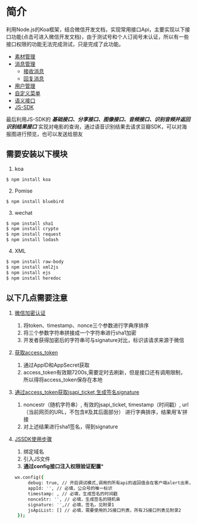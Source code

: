 # 简介
利用Node.js的Koa框架，结合微信开发文档，实现常用接口Api，主要实现以下接口功能(点击可进入微信开发文档)，由于测试号和个人订阅号未认证，所以有一些接口权限的功能无法完成测试，只是完成了此功能。

- [素材管理](https://mp.weixin.qq.com/wiki/5/963fc70b80dc75483a271298a76a8d59.html)
- [消息管理](https://mp.weixin.qq.com/wiki?t=resource/res_main&id=mp1421140453&token=&lang=zh_CN)
  - [接收消息](https://mp.weixin.qq.com/wiki/10/79502792eef98d6e0c6e1739da387346.html)
  - [回复消息](https://mp.weixin.qq.com/wiki/14/89b871b5466b19b3efa4ada8e577d45e.html)
- [用户管理](https://mp.weixin.qq.com/wiki/0/56d992c605a97245eb7e617854b169fc.html)
- [自定义菜单](https://mp.weixin.qq.com/wiki/13/43de8269be54a0a6f64413e4dfa94f39.html)
- [语义接口](https://mp.weixin.qq.com/wiki/0/0ce78b3c9524811fee34aba3e33f3448.html)
- [JS-SDK](https://mp.weixin.qq.com/wiki/7/aaa137b55fb2e0456bf8dd9148dd613f.html)

最后利用JS-SDK的 ***基础接口、分享接口、图像接口、音频接口、识别音频并返回识别结果接口*** 实现对电影的查询，通过语音识别结果去请求豆瓣SDK，可以对海报图进行预览，也可以发送给朋友


## 需要安装以下模块
1. koa
```sh
$ npm install koa
```
2. Pomise
```sh
$ npm install bluebird
```
3. wechat
```sh
$ npm install sha1
$ npm install crypto
$ npm install request
$ npm install lodash
```
4. XML
```sh
$ npm install raw-body
$ npm install xml2js
$ npm install ejs
$ npm install heredoc
```


## 以下几点需要注意
1. [微信加密认证](https://mp.weixin.qq.com/wiki?t=resource/res_main&id=mp1421135319&token=&lang=zh_CN)   

   1. 将token、timestamp、nonce三个参数进行字典序排序
   2. 将三个参数字符串拼接成一个字符串进行sha1加密
   3. 开发者获得加密后的字符串可与signature对比，标识该请求来源于微信
   
2. [获取access_token](https://mp.weixin.qq.com/wiki?t=resource/res_main&id=mp1421140183&token=&lang=zh_CN)

   1. 通过AppID和AppSecret获取
   2. access_token有效期7200s,需要定时去刷新，但是接口还有调用限制，所以得将access_token保存在本地
   
3. [通过access_token获取jsapi_ticket,生成签名signature](https://mp.weixin.qq.com/wiki?t=resource/res_main&id=mp1421141115&token=&lang=zh_CN)

   1. noncestr（随机字符串）, 有效的jsapi_ticket, timestamp（时间戳）, url（当前网页的URL，不包含#及其后面部分） 进行字典排序，结果用'&'拼接
   2. 对上述结果进行sha1签名，得到signature
   
4. [JSSDK使用步骤](https://mp.weixin.qq.com/wiki?t=resource/res_main&id=mp1421141115&token=&lang=zh_CN)
   1. 绑定域名
   2. 引入JS文件
   3. **通过config接口注入权限验证配置***
   
   ```sh
   wx.config({
        debug: true, // 开启调试模式,调用的所有api的返回值会在客户端alert出来，若要查看传入的参数，可以在pc端打开，参数信息会通过log打出，仅在pc端时才会打印。
        appId: '', // 必填，公众号的唯一标识
        timestamp: , // 必填，生成签名的时间戳
        nonceStr: '', // 必填，生成签名的随机串
        signature: '',// 必填，签名，见附录1
        jsApiList: [] // 必填，需要使用的JS接口列表，所有JS接口列表见附录2
    });
   ```



